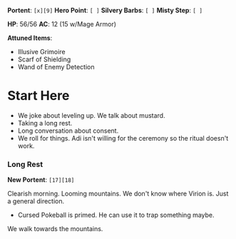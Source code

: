 **Portent**: `[x][9]`
**Hero Point**: `[ ]`
**Silvery Barbs**: `[ ]`
**Misty Step**: `[ ]`

**HP**: 56/56
**AC**: 12 (15 w/Mage Armor)

**Attuned Items**:
- Illusive Grimoire
- Scarf of Shielding
- Wand of Enemy Detection
# Start Here
- We joke about leveling up. We talk about mustard.
- Taking a long rest.
- Long conversation about consent.
- We roll for things. Adi isn't willing for the ceremony so the ritual doesn't work.

### Long Rest
**New Portent**: `[17][18]`

Clearish morning. Looming mountains. We don't know where Virion is. Just a general direction.

- Cursed Pokeball is primed. He can use it to trap something maybe.

We walk towards the mountains. 